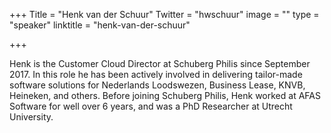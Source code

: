 +++
Title = "Henk van der Schuur"
Twitter = "hwschuur"
image = ""
type = "speaker"
linktitle = "henk-van-der-schuur"

+++

Henk is the Customer Cloud Director at Schuberg Philis since September 2017. In this role he has been actively involved in delivering tailor-made software solutions for Nederlands Loodswezen, Business Lease, KNVB, Heineken, and others. Before joining Schuberg Philis, Henk worked at AFAS Software for well over 6 years, and was a PhD Researcher at Utrecht University.

